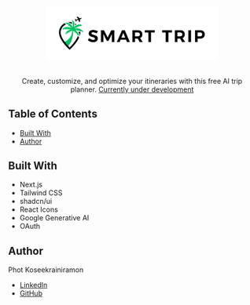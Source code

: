 # <p align="center"><a href=""><img width="350" src="./public/logo.png"></a></p>

<p align="center"> Create, customize, and optimize your itineraries with this free AI trip planner. <a href="">Currently under development</a></p>

## Table of Contents
- [Built With](#built-with)
- [Author](#author)

## Built With
- Next.js
- Tailwind CSS
- shadcn/ui
- React Icons
- Google Generative AI
- OAuth

## Author

Phot Koseekrainiramon
- [LinkedIn](https://www.linkedin.com/in/phot-kosee/)
- [GitHub](https://github.com/photkosee)
